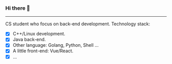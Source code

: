 ### Hi there 👋
---
CS student who focus on back-end development.
Technology stack:
- [x] C++/Linux development.
- [x] Java back-end.
- [x] Other language: Golang, Python, Shell ...
- [x] A little front-end: Vue/React.
- [x] ...

